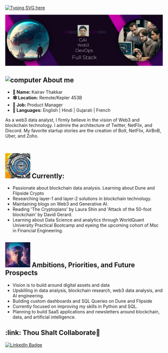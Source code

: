 <a href="https://git.io/typing-svg">
  <p>  <img src="https://readme-typing-svg.demolab.com?font=Fira+Code&pause=1000&width=1000&center=true&vCenter=true&lines=Any+sufficiently+advanced+technology+is+indistinguishable+from+magic" alt="Typing SVG here" /></a></p>



<div><img src="https://github.com/parzivalkairav/Images-used-/blob/main/github_banner.png" alt="Personal Banner" /></div>

<h2><img src="https://thumbs.gfycat.com/AcrobaticMatureGazelle.webp" alt="computer" width="80"> About me </h2>

<ul>
  <li><b>👤 Name: </b> Kairav Thakkar</li>
  <li><b>🕸️ Location:</b> Remote/Kepler 453B</li>
  <li><b>💼 Job: </b>Product Manager</li>
  <li><b>🧠 Languages:</b> English | Hindi | Gujarati | French</li>
</ul>
As a web3 data analyst, I firmly believe in the vision of Web3 and blockchain technology. I admire the architecture of Twitter, NetFlix, and Discord. My favorite startup stories are the creation of Bolt, NetFlix, AirBnB, Uber, and Zoho. 
<br/><br/>
<h2><img src="https://github.com/parzivalkairav/Images-used-/blob/main/time_machine.jpeg" alt="computer" width="80"> Currently:</h2>
<ul>
  <li>Passionate about blockchain data analysis. Learning about Dune and Flipside Crypto</li>
  <li>Researching layer-1 and layer-2 solutions in blockchain technology.</li>
  <li>Maintaining blogs on Web3 and Generative AI.</li>
  <li>Reading 'The Cryptopians' by Laura Shin and 'Attack of the 50-foot blockchain' by David Gerard.</li>
  <li>Learning about Data Science and analytics through WorldQuant University Practical Bootcamp and eyeing the upcoming cohort of Msc in Financial Engineering.</li>
</ul>
<h2><img src="https://github.com/parzivalkairav/Images-used-/blob/main/image_online.png" alt="computer" width="80"> Ambitions, Priorities, and Future Prospects</h2>
<ul>
  <li>Vision is to build around digital assets and data </li>
  <li>Upskilling in data analysis, blockchain research, web3 data analysis, and AI engineering. </li>
  <li>Building custom dashboards and SQL Queries on Dune and Flipside </li>
  <li>Currently focused on improving my skills in Python and SQL.</li>
  <li>Planning to build SaaS applications and newsletters around blockchain, data, and artificial intelligence.</li>
</ul>
 

    
<!---📫 Contact Me: --->
<h2 align="left">:link: Thou Shalt Collaborate💬 </h2>
<a href="https://www.linkedin.com/in/kairavthakkar/"><img src="https://img.shields.io/badge/Kairav Thakkar-0077B5?style=for-the-badge&logo=linkedin&logoColor=white" alt="LinkedIn Badge"></a></p>
<!---
parzivalkairav/parzivalkairav is a ✨ special ✨ repository because its `README.md` (this file) appears on your GitHub profile.
You can click the Preview link to take a look at your changes.
--->
